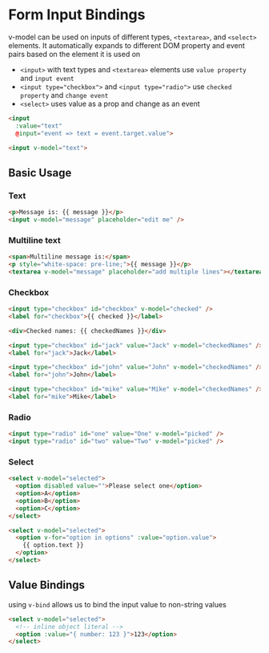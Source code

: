 # Form Input Bindings

v-model can be used on inputs of different types, `<textarea>`, and `<select>` elements. It automatically expands to different DOM property and event pairs based on the element it is used on

- `<input>` with text types and `<textarea>` elements use `value property` and `input event`
- `<input type="checkbox">` and `<input type="radio">` use `checked property` and `change event`
- `<select>` uses value as a prop and change as an event

```html
<input
  :value="text"
  @input="event => text = event.target.value">

<input v-model="text">
```

## Basic Usage

### Text

```html
<p>Message is: {{ message }}</p>
<input v-model="message" placeholder="edit me" />
```

### Multiline text

```html
<span>Multiline message is:</span>
<p style="white-space: pre-line;">{{ message }}</p>
<textarea v-model="message" placeholder="add multiple lines"></textarea>
```

### Checkbox

```html
<input type="checkbox" id="checkbox" v-model="checked" />
<label for="checkbox">{{ checked }}</label>

<div>Checked names: {{ checkedNames }}</div>

<input type="checkbox" id="jack" value="Jack" v-model="checkedNames" />
<label for="jack">Jack</label>

<input type="checkbox" id="john" value="John" v-model="checkedNames" />
<label for="john">John</label>

<input type="checkbox" id="mike" value="Mike" v-model="checkedNames" />
<label for="mike">Mike</label>
```

### Radio

```html
<input type="radio" id="one" value="One" v-model="picked" />
<input type="radio" id="two" value="Two" v-model="picked" />
```

### Select

```html
<select v-model="selected">
  <option disabled value="">Please select one</option>
  <option>A</option>
  <option>B</option>
  <option>C</option>
</select>

<select v-model="selected">
  <option v-for="option in options" :value="option.value">
    {{ option.text }}
  </option>
</select>
```

## Value Bindings

using `v-bind` allows us to bind the input value to non-string values

```html
<select v-model="selected">
  <!-- inline object literal -->
  <option :value="{ number: 123 }">123</option>
</select>
```
